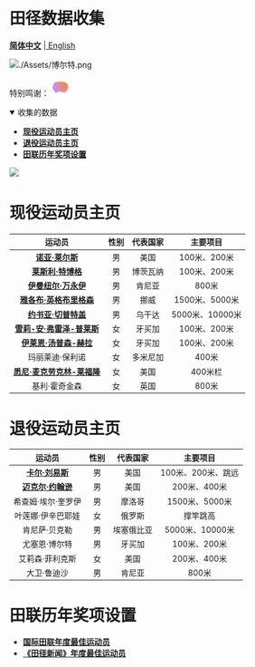 # 田径数据收集

[**简体中文**](./README.md) |[ English](README.en.md)

![./Assets/博尔特.png](./Assets/博尔特.png)

特别鸣谢： [![world athletics](./Assets/worldathletics.svg)](https://www.worldathletics.org)

<details open>
<summary>收集的数据</summary>

- **[现役运动员主页](#现役运动员主页)**
- **[退役运动员主页](#退役运动员主页)**
- **[田联历年奖项设置](#田联历年奖项设置)**

</details>

![](./Assets/奎罗伊.png)

# 现役运动员主页

|                            运动员                            | 性别 | 代表国家 |    主要项目     |
| :----------------------------------------------------------: | :--: | :------: | :-------------: |
| **[诺亚·莱尔斯](./Athlete/Men/Sprinter/Noah-Lyles/Profile.md)** |  男  |   美国   |  100米、200米   |
| [**莱斯利·特博格**](./Athlete/Men/Sprinter/Letsile-Tebogo/Profile.md) |  男  | 博茨瓦纳 |  100米、200米   |
| **[伊曼纽尔·万永伊](./Athlete/Men/Middle-Distance/Emmanuel-Wanyonyi/Profile.md)** |  男  |  肯尼亚  |      800米      |
| **[雅各布·英格布里格森](./Athlete/Men/Middle-Distance/Jakob-Ingebrigtsen/Profile.md)** |  男  |   挪威   | 1500米、5000米  |
| **[约书亚·切普特盖](./Athlete/Men/Long-Distance/Joshua-Cheptegei/Profile.md)** |  男  |  乌干达  | 5000米、10000米 |
| **[雪莉-安·弗雷泽-普莱斯](./Athlete/Women/Sprinter/Shelly-Ann-Fraser-Pryce/Profile.md)** |  女  |  牙买加  |  100米、200米   |
| **[伊莱恩·汤普森-赫拉](./Athlete/Women/Sprinter/Elaine-Thompson-Herah/Profile.md)** |  女  |  牙买加  |  100米、200米   |
|                       玛丽莱迪·保利诺                        |  女  | 多米尼加 |      400米      |
| **[悉尼·麦克劳克林-莱福隆](./Athlete/Women/Sprinter/Sydney-Mclaughlin-Levrone/Profile.md)** |  女  |   美国   |     400米栏     |
|                        基利·霍奇金森                         |  女  |   英国   |      800米      |

# 退役运动员主页

|                            运动员                            | 性别 |  代表国家  |      主要项目      |
| :----------------------------------------------------------: | :--: | :--------: | :----------------: |
| **[卡尔·刘易斯](./Athlete/Men/Sprinter/Carl-Lewis/Profile.md)** |  男  |    美国    | 100米、200米、跳远 |
| **[迈克尔·约翰逊](./Athlete/Men/Sprinter/Michael-Johnson/Profile.md)** |  男  |    美国    |    200米、400米    |
|                      希查姆·埃尔·奎罗伊                      |  男  |   摩洛哥   |   1500米、5000米   |
|                      叶莲娜·伊辛巴耶娃                       |  女  |   俄罗斯   |      撑竿跳高      |
|                        肯尼萨·贝克勒                         |  男  | 埃塞俄比亚 |  5000米、10000米   |
|                        尤塞恩·博尔特                         |  男  |   牙买加   |    100米、200米    |
|                       艾莉森·菲利克斯                        |  女  |    美国    |    200米、400米    |
|                         大卫·鲁迪沙                          |  男  |   肯尼亚   |       800米        |

# 田联历年奖项设置

- **[国际田联年度最佳运动员](./Awards/World-Athlete-Of-The-Year/List-simple.md)**
- **[《田径新闻》年度最佳运动员](./Awards/Track-And-Field-News/List-simple.md)**
